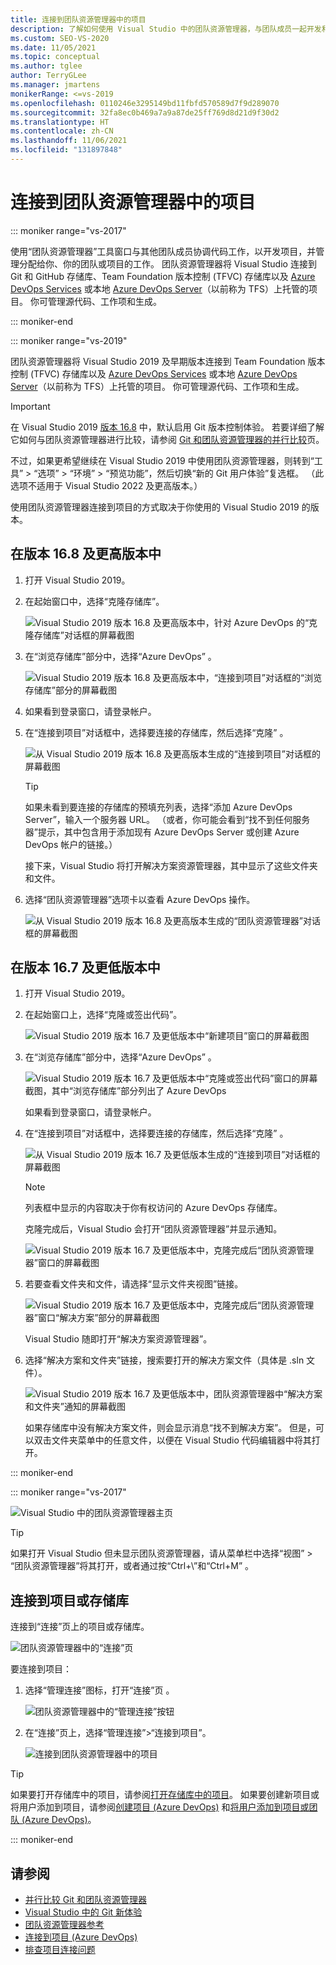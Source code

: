 ```yaml
---
title: 连接到团队资源管理器中的项目
description: 了解如何使用 Visual Studio 中的团队资源管理器，与团队成员一起开发和管理项目。
ms.custom: SEO-VS-2020
ms.date: 11/05/2021
ms.topic: conceptual
ms.author: tglee
author: TerryGLee
ms.manager: jmartens
monikerRange: <=vs-2019
ms.openlocfilehash: 0110246e3295149bd11fbfd570589d7f9d289070
ms.sourcegitcommit: 32fa8ec0b469a7a9a87de25ff769d8d21d9f30d2
ms.translationtype: HT
ms.contentlocale: zh-CN
ms.lasthandoff: 11/06/2021
ms.locfileid: "131897848"
---
```

# <a name="connect-to-projects-in-team-explorer"></a>连接到团队资源管理器中的项目

::: moniker range="vs-2017"

使用“团队资源管理器”工具窗口与其他团队成员协调代码工作，以开发项目，并管理分配给你、你的团队或项目的工作。 团队资源管理器将 Visual Studio 连接到 Git 和 GitHub 存储库、Team Foundation 版本控制 (TFVC) 存储库以及 [Azure DevOps Services](/azure/devops/user-guide/what-is-azure-devops-services) 或本地 [Azure DevOps Server](/azure/devops/index-all)（以前称为 TFS）上托管的项目。 你可管理源代码、工作项和生成。

::: moniker-end

::: moniker range="vs-2019"

团队资源管理器将 Visual Studio 2019 及早期版本连接到 Team Foundation 版本控制 (TFVC) 存储库以及 [Azure DevOps Services](/azure/devops/user-guide/what-is-azure-devops-services) 或本地 [Azure DevOps Server](/azure/devops/user-guide/about-azure-devops-services-tfs?view=azure-devops&preserve-view=true)（以前称为 TFS）上托管的项目。 你可管理源代码、工作项和生成。

> [!IMPORTANT]
> 在 Visual Studio 2019 [版本 16.8](/visualstudio/releases/2019/release-notes-history) 中，默认启用 Git 版本控制体验。 若要详细了解它如何与团队资源管理器进行比较，请参阅 [Git 和团队资源管理器的并行比较](../version-control/git-team-explorer-feature-comparison.md)页。
>
> 不过，如果更希望继续在 Visual Studio 2019 中使用团队资源管理器，则转到“工具” > “选项” > “环境” > “预览功能”，然后切换“新的 Git 用户体验”复选框。 （此选项不适用于 Visual Studio 2022 及更高版本。）

使用团队资源管理器连接到项目的方式取决于你使用的 Visual Studio 2019 的版本。

## <a name="in-version-168-and-later"></a>在版本 16.8 及更高版本中

1. 打开 Visual Studio 2019。

1. 在起始窗口中，选择“克隆存储库”。

   ![Visual Studio 2019 版本 16.8 及更高版本中，针对 Azure DevOps 的“克隆存储库”对话框的屏幕截图](../ide/media/vs-2019/clone-repository.png)

1. 在“浏览存储库”部分中，选择“Azure DevOps” 。

    ![Visual Studio 2019 版本 16.8 及更高版本中，“连接到项目”对话框的“浏览存储库”部分的屏幕截图](../ide/media/vs-2019/browse-repository-azure-devops.png)

1. 如果看到登录窗口，请登录帐户。

1. 在“连接到项目”对话框中，选择要连接的存储库，然后选择“克隆” 。

      ![从 Visual Studio 2019 版本 16.8 及更高版本生成的“连接到项目”对话框的屏幕截图](../ide/media/vs-2019/connect-project-azure-devops.png)

      > [!TIP]
      > 如果未看到要连接的存储库的预填充列表，选择“添加 Azure DevOps Server”，输入一个服务器 URL。 （或者，你可能会看到“找不到任何服务器”提示，其中包含用于添加现有 Azure DevOps Server 或创建 Azure DevOps 帐户的链接。）

   接下来，Visual Studio 将打开解决方案资源管理器，其中显示了这些文件夹和文件。

1. 选择“团队资源管理器”选项卡以查看 Azure DevOps 操作。

      ![从 Visual Studio 2019 版本 16.8 及更高版本生成的“团队资源管理器”对话框的屏幕截图](../ide/media/vs-2019/team-explorer-azure-devops.png)

## <a name="in-version-167-and-earlier"></a>在版本 16.7 及更低版本中

1. 打开 Visual Studio 2019。

1. 在起始窗口上，选择“克隆或签出代码”。

   ![Visual Studio 2019 版本 16.7 及更低版本中“新建项目”窗口的屏幕截图](../get-started/media/vs-2019/clone-checkout-code-dark.png)

1. 在“浏览存储库”部分中，选择“Azure DevOps” 。

   ![Visual Studio 2019 版本 16.7 及更低版本中“克隆或签出代码”窗口的屏幕截图，其中“浏览存储库”部分列出了 Azure DevOps](../get-started/media/vs-2019/clone-checkout-code-git-repo-dark.png)

   如果看到登录窗口，请登录帐户。

1. 在“连接到项目”对话框中，选择要连接的存储库，然后选择“克隆” 。

      ![从 Visual Studio 2019 版本 16.7 及更低版本生成的“连接到项目”对话框的屏幕截图](../get-started/media/open-proj-azure-devops-connect-cloud-clone.png)

    > [!NOTE]
    > 列表框中显示的内容取决于你有权访问的 Azure DevOps 存储库。

   克隆完成后，Visual Studio 会打开“团队资源管理器”并显示通知。

     ![Visual Studio 2019 版本 16.7 及更低版本中，克隆完成后“团队资源管理器”窗口的屏幕截图](../get-started/media/vs-2019/clone-complete-azure-devops.png)

1. 若要查看文件夹和文件，请选择“显示文件夹视图”链接。

     ![Visual Studio 2019 版本 16.7 及更低版本中，克隆完成后“团队资源管理器”窗口“解决方案”部分的屏幕截图](../get-started/media/vs-2019/show-folder-view-azure-devops.png)

     Visual Studio 随即打开“解决方案资源管理器”。

1. 选择“解决方案和文件夹”链接，搜索要打开的解决方案文件（具体是 .sln 文件）。

      ![Visual Studio 2019 版本 16.7 及更低版本中，团队资源管理器中“解决方案和文件夹”通知的屏幕截图](../get-started/media/open-proj-repo-solutions-folders.png)

   如果存储库中没有解决方案文件，则会显示消息“找不到解决方案”。 但是，可以双击文件夹菜单中的任意文件，以便在 Visual Studio 代码编辑器中将其打开。

::: moniker-end

::: moniker range="vs-2017"

![Visual Studio 中的团队资源管理器主页](media/team-explorer/team-explorer.png "Visual Studio 中的团队资源管理器主页。")

> [!TIP]
> 如果打开 Visual Studio 但未显示团队资源管理器，请从菜单栏中选择“视图” > “团队资源管理器”将其打开，或者通过按“Ctrl+\”和“Ctrl+M”      。

## <a name="connect-to-a-project-or-repository"></a>连接到项目或存储库

连接到“连接”页上的项目或存储库。

![团队资源管理器中的“连接”页](media/team-explorer/connect.png "Visual Studio 中的团队资源管理器“连接”页面")

要连接到项目：

1. 选择“管理连接”图标，打开“连接”页 。

   ![团队资源管理器中的“管理连接”按钮](media/team-explorer/manage-connections.png "Visual Studio 中的团队资源管理器“管理连接”按钮。")

1. 在“连接”页上，选择“管理连接”>“连接到项目”。

   ![连接到团队资源管理器中的项目](media/team-explorer/connect-project.png "Visual Studio 中的团队资源管理器“连接到项目”页面。")

> [!TIP]
> 如果要打开存储库中的项目，请参阅[打开存储库中的项目](../get-started/tutorial-open-project-from-repo-visual-studio-2017.md)。 如果要创建新项目或将用户添加到项目，请参阅[创建项目 (Azure DevOps)](/azure/devops/organizations/projects/create-project) 和[将用户添加到项目或团队 (Azure DevOps)](/azure/devops/organizations/security/add-users-team-project)。

::: moniker-end

## <a name="see-also"></a>请参阅

- [并行比较 Git 和团队资源管理器](git-team-explorer-feature-comparison.md)
- [Visual Studio 中的 Git 新体验](git-with-visual-studio.md)
- [团队资源管理器参考](reference/team-explorer-reference.md)
- [连接到项目 (Azure DevOps)](/azure/devops/organizations/projects/connect-to-projects)
- [排查项目连接问题](/azure/devops/user-guide/troubleshoot-connection?view=azure-devops&preserve-view=true)

